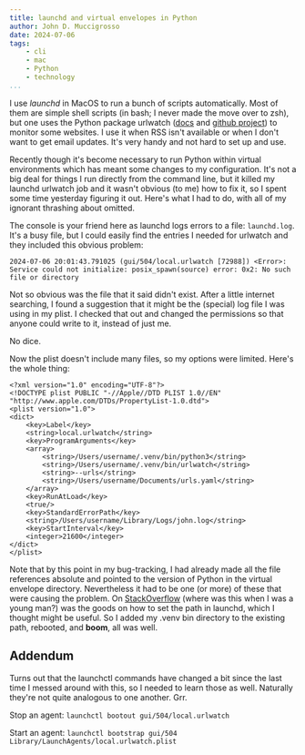 ```yaml
---
title: launchd and virtual envelopes in Python
author: John D. Muccigrosso
date: 2024-07-06
tags: 
    - cli
    - mac
    - Python
    - technology
...
```


I use *launchd* in MacOS to run a bunch of scripts automatically. Most of them are simple shell scripts (in bash; I never made the move over to zsh), but one uses the Python package urlwatch ([docs](https://urlwatch.readthedocs.io) and [github project](https://github.com/thp/urlwatch)) to monitor some websites. I use it when RSS isn't available or when I don't want to get email updates. It's very handy and not hard to set up and use.

Recently though it's become necessary to run Python within virtual environments which has meant some changes to my configuration. It's not a big deal for things I run directly from the command line, but it killed my launchd urlwatch job and it wasn't obvious (to me) how to fix it, so I spent some time yesterday figuring it out. Here's what I had to do, with all of my ignorant thrashing about omitted.

The console is your friend here as launchd logs errors to a file: `launchd.log`. It's a busy file, but I could easily find the entries I needed for urlwatch and they included this obvious problem:

`2024-07-06 20:01:43.791025 (gui/504/local.urlwatch [72988]) <Error>: Service could not initialize: posix_spawn(source) error: 0x2: No such file or directory`

Not so obvious was the file that it said didn't exist. After a little internet searching, I found a suggestion that it might be the (special) log file I was using in my plist. I checked that out and changed the permissions so that anyone could write to it, instead of just me.

No dice.

Now the plist doesn't include many files, so my options were limited. Here's the whole thing:

```
<?xml version="1.0" encoding="UTF-8"?>
<!DOCTYPE plist PUBLIC "-//Apple//DTD PLIST 1.0//EN" "http://www.apple.com/DTDs/PropertyList-1.0.dtd">
<plist version="1.0">
<dict>
	<key>Label</key>
	<string>local.urlwatch</string>
	<key>ProgramArguments</key>
	<array>
        <string>/Users/username/.venv/bin/python3</string>
    	<string>/Users/username/.venv/bin/urlwatch</string>
		<string>--urls</string>
		<string>/Users/username/Documents/urls.yaml</string>
	</array>
	<key>RunAtLoad</key>
	<true/>
	<key>StandardErrorPath</key>
	<string>/Users/username/Library/Logs/john.log</string>
	<key>StartInterval</key>
	<integer>21600</integer>
</dict>
</plist>
```
Note that by this point in my bug-tracking, I had already made all the file references absolute and pointed to the version of Python in the virtual envelope directory. Nevertheless it had to be one (or more) of these that were causing the problem. On [StackOverflow](https://stackoverflow.com/questions/51636338/what-does-launchctl-config-user-path-do) (where was this when I was a young man?) was the goods on how to set the path in launchd, which I thought might be useful. So I added my .venv bin directory to the existing path, rebooted, and **boom**, all was well.

## Addendum

Turns out that the launchctl commands have changed a bit since the last time I messed around with this, so I needed to learn those as well. Naturally they're not quite analogous to one another. Grr.

Stop an agent: `launchctl bootout gui/504/local.urlwatch`

Start an agent: `launchctl bootstrap gui/504 Library/LaunchAgents/local.urlwatch.plist`


